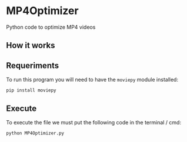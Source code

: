# MP4Optimizer
Python code to optimize MP4 videos

## How it works


## Requeriments

To run this program you will need to have the `moviepy` module installed:
```
pip install moviepy
```

## Execute

To execute the file we must put the following code in the terminal / cmd:
```
python MP4Optimizer.py
```
